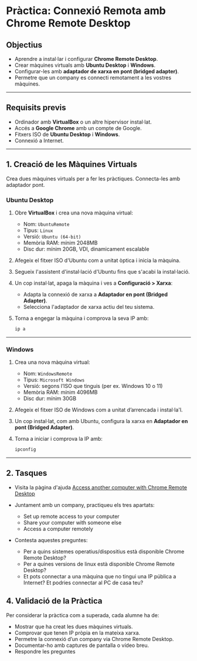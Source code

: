 # Pràctica: Connexió Remota amb Chrome Remote Desktop

## Objectius
- Aprendre a instal·lar i configurar **Chrome Remote Desktop**.
- Crear màquines virtuals amb **Ubuntu Desktop** i **Windows**.
- Configurar-les amb **adaptador de xarxa en pont (bridged adapter)**.
- Permetre que un company es connecti remotament a les vostres màquines.

---

## Requisits previs
- Ordinador amb **VirtualBox** o un altre hipervisor instal·lat.
- Accés a **Google Chrome** amb un compte de Google.
- Fitxers ISO de **Ubuntu Desktop** i **Windows**.
- Connexió a Internet.

---

## 1. Creació de les Màquines Virtuals

Crea dues màquines virtuals per a fer les pràctiques. Connecta-les amb adaptador pont.

### Ubuntu Desktop

1. Obre **VirtualBox** i crea una nova màquina virtual:
   - Nom: `UbuntuRemote`
   - Tipus: `Linux`
   - Versió: `Ubuntu (64-bit)`
   - Memòria RAM: mínim 2048MB
   - Disc dur: mínim 20GB, VDI, dinamicament escalable

2. Afegeix el fitxer ISO d'Ubuntu com a unitat òptica i inicia la màquina.

3. Segueix l'assistent d'instal·lació d'Ubuntu fins que s'acabi la instal·lació.

4. Un cop instal·lat, apaga la màquina i ves a **Configuració > Xarxa**:
   - Adapta la connexió de xarxa a **Adaptador en pont (Bridged Adapter)**.
   - Selecciona l'adaptador de xarxa actiu del teu sistema.

5. Torna a engegar la màquina i comprova la seva IP amb:
   ```bash
   ip a
   ```

---

### Windows

1. Crea una nova màquina virtual:
   - Nom: `WindowsRemote`
   - Tipus: `Microsoft Windows`
   - Versió: segons l’ISO que tinguis (per ex. Windows 10 o 11)
   - Memòria RAM: mínim 4096MB
   - Disc dur: mínim 30GB

2. Afegeix el fitxer ISO de Windows com a unitat d’arrencada i instal·la'l.

3. Un cop instal·lat, com amb Ubuntu, configura la xarxa en **Adaptador en pont (Bridged Adapter)**.

4. Torna a iniciar i comprova la IP amb:
   ```powershell
   ipconfig
   ```

---

## 2. Tasques

* Visita la pàgina d'ajuda [Access another computer with Chrome Remote Desktop](https://support.google.com/chrome/answer/1649523?hl=en&co=GENIE.Platform%3DDesktop)
* Juntament amb un company, practiqueu els tres apartats:
   * Set up remote access to your computer
   * Share your computer with someone else
   * Access a computer remotely

* Contesta aquestes preguntes:
   * Per a quins sistemes operatius/dispositius està disponible Chrome Remote Desktop?
   * Per a quines versions de linux està disponible Chrome Remote Desktop?
   * Et pots connectar a una màquina que no tingui una IP pública a Internet? Et podries connectar al PC de casa teu?
   

## 4. Validació de la Pràctica

Per considerar la pràctica com a superada, cada alumne ha de:

- Mostrar que ha creat les dues màquines virtuals.
- Comprovar que tenen IP pròpia en la mateixa xarxa.
- Permetre la connexió d’un company via Chrome Remote Desktop.
- Documentar-ho amb captures de pantalla o vídeo breu.
- Respondre les preguntes

